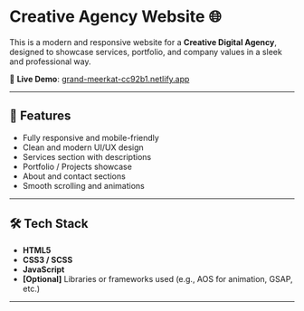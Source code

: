 # Creative Agency Website 🌐

This is a modern and responsive website for a **Creative Digital Agency**, designed to showcase services, portfolio, and company values in a sleek and professional way.

🔗 **Live Demo**: [grand-meerkat-cc92b1.netlify.app](https://grand-meerkat-cc92b1.netlify.app/) 

---

## 🚀 Features

- Fully responsive and mobile-friendly
- Clean and modern UI/UX design
- Services section with descriptions
- Portfolio / Projects showcase
- About and contact sections
- Smooth scrolling and animations

---

## 🛠️ Tech Stack

- **HTML5**
- **CSS3 / SCSS**
- **JavaScript**
- **[Optional]** Libraries or frameworks used (e.g., AOS for animation, GSAP, etc.)

---
